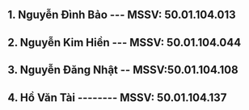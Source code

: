 
## 1. Nguyễn Đình Bảo --- MSSV: 50.01.104.013	
## 2. Nguyễn Kim Hiền --- MSSV: 50.01.104.044	
## 3. Nguyễn Đăng Nhật -- MSSV:50.01.104.108	
## 4. Hồ Văn Tài -------- MSSV: 50.01.104.137	
